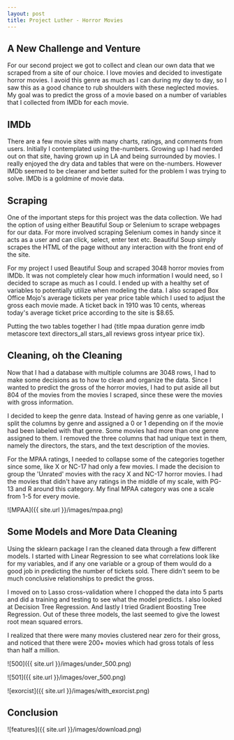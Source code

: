 ```yaml
---
layout: post
title: Project Luther - Horror Movies
---
```

## A New Challenge and Venture

For our second project we got to collect and clean our own data that we scraped from a site of our choice. I love movies and decided to investigate horror movies. I avoid this genre as much as I can during my day to day, so I saw this as a good chance to rub shoulders with these neglected movies. My goal was to predict the gross of a movie based on a number of variables that I collected from IMDb for each movie.

## IMDb

There are a few movie sites with many charts, ratings, and comments from users. Initially I contemplated using the-numbers. Growing up I had nerded out on that site, having grown up in LA and being surrounded by movies. I really enjoyed the dry data and tables that were on the-numbers. However IMDb seemed to be cleaner and better suited for the problem I was trying to solve. IMDb is a goldmine of movie data.  


## Scraping

One of the important steps for this project was the data collection. We had the option of using either Beautiful Soup or Selenium to scrape webpages for our data. For more involved scraping Selenium comes in handy since it acts as a user and can click, select, enter text etc. Beautiful Soup simply scrapes the HTML of the page without any interaction with the front end of the site.

For my project I used Beautiful Soup and scraped 3048 horror movies from IMDb. It was not completely clear how much information I would need, so I decided to scrape as much as I could. I ended up with a healthy set of variables to potentially utilize when modeling the data. I also scraped Box Office Mojo's average tickets per year price table which I used to adjust the gross each movie made. A ticket back in 1910 was 10 cents, whereas today's average ticket price according to the site is $8.65.

Putting the two tables together I had {title	mpaa	duration	genre	imdb	metascore	text	directors_all	stars_all	reviews	gross	intyear	price	tix}.


## Cleaning, oh the Cleaning

Now that I had a database with multiple columns are 3048 rows, I had to make some decisions as to how to clean and organize the data. Since I wanted to predict the gross of the horror movies, I had to put aside all but 804 of the movies from the movies I scraped, since these were the movies with gross information.

I decided to keep the genre data. Instead of having genre as one variable, I split the columns by genre and assigned a 0 or 1 depending on if the movie had been labeled with that genre. Some movies had more than one genre assigned to them. I removed the three columns that had unique text in them, namely the directors, the stars, and the text description of the movies.

For the MPAA ratings, I needed to collapse some of the categories together since some, like X or NC-17 had only a few movies. I made the decision to group the 'Unrated' movies with the racy X and NC-17 horror movies. I had the movies that didn't have any ratings in the middle of my scale, with PG-13 and R around this category. My final MPAA category was one a scale from 1-5 for every movie.

![MPAA]({{ site.url }}/images/mpaa.png)


## Some Models and More Data Cleaning

Using the sklearn package I ran the cleaned data through a few different models. I started with Linear Regression to see what correlations look like for my variables, and if any one variable or a group of them would do a good job in predicting the number of tickets sold. There didn't seem to be much conclusive relationships to predict the gross.

I moved on to Lasso cross-validation where I chopped the data into 5 parts and did a training and testing to see what the model predicts. I also looked at Decision Tree Regression. And lastly I tried Gradient Boosting Tree Regression. Out of these three models, the last seemed to give the lowest root mean squared errors.

I realized that there were many movies clustered near zero for their gross, and noticed that there were 200+ movies which had gross totals of less than half a million.


![500]({{ site.url }}/images/under_500.png)



![501]({{ site.url }}/images/over_500.png)

![exorcist]({{ site.url }}/images/with_exorcist.png)




## Conclusion



![features]({{ site.url }}/images/download.png)
